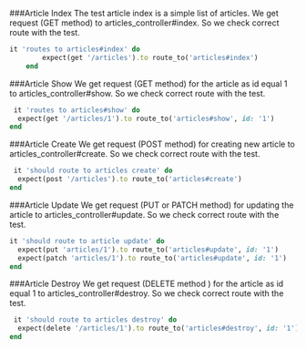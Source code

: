 ###Article Index 
The test article index is a simple list of articles. We get request (GET method) to articles_controller#index. So we check correct route with the test.
```ruby
it 'routes to articles#index' do
        expect(get '/articles').to route_to('articles#index')
    end
```

###Article Show
We get request (GET method) for the article as id equal 1 to articles_controller#show. So we check correct route with the test.
```ruby
 it 'routes to articles#show' do
  expect(get '/articles/1').to route_to('articles#show', id: '1')
end
```

###Article Create
We get request (POST method) for creating new article to articles_controller#create. So we check correct route with the test.
```ruby
 it 'should route to articles create' do
  expect(post '/articles').to route_to('articles#create')
end
```

###Article Update
We get request (PUT or PATCH method) for updating the article to articles_controller#update. So we check correct route with the test.
```ruby
it 'should route to article update' do
  expect(put 'articles/1').to route_to('articles#update', id: '1')
  expect(patch 'articles/1').to route_to('articles#update', id: '1')
end
```

###Article Destroy
We get request (DELETE method ) for the article as id equal 1 to articles_controller#destroy. So we check correct route with the test.
```ruby
 it 'should route to articles destroy' do
  expect(delete '/articles/1').to route_to('articles#destroy', id: '1')
end
```

